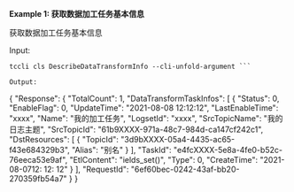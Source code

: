 **Example 1: 获取数据加工任务基本信息**

获取数据加工任务基本信息

Input: 

```
tccli cls DescribeDataTransformInfo --cli-unfold-argument ```

Output: 
```
{
    "Response": {
        "TotalCount": 1,
        "DataTransformTaskInfos": [
            {
                "Status": 0,
                "EnableFlag": 0,
                "UpdateTime": "2021-08-08 12:12:12",
                "LastEnableTime": "xxxx",
                "Name": "我的加工任务",
                "LogsetId": "xxxx",
                "SrcTopicName": "我的日志主题",
                "SrcTopicId": "61b9XXXX-971a-48c7-984d-ca147cf242c1",
                "DstResources": [
                    {
                        "TopicId": "3d9bXXXX-05a4-4435-ac65-f43e684329b3",
                        "Alias": "别名"
                    }
                ],
                "TaskId": "e4fcXXXX-5e8a-4fe0-b52c-76eeca53e9af",
                "EtlContent": "ields_set()",
                "Type": 0,
                "CreateTime": "2021-08-0712: 12: 12"
            }
        ],
        "RequestId": "6ef60bec-0242-43af-bb20-270359fb54a7"
    }
}
```

